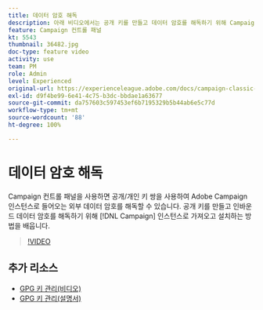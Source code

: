 ```yaml
---
title: 데이터 암호 해독
description: 아래 비디오에서는 공개 키를 만들고 데이터 암호를 해독하기 위해 Campaign 인스턴스로 가져오고 설치하는 방법을 설명합니다.
feature: Campaign 컨트롤 패널
kt: 5543
thumbnail: 36482.jpg
doc-type: feature video
activity: use
team: PM
role: Admin
level: Experienced
original-url: https://experienceleague.adobe.com/docs/campaign-classic-learn/tutorials/administrating/control-panel-acc/gpg-key-management/decrypting-data.html
exl-id: d9f4be99-6e41-4c75-b3dc-bbdae1a63677
source-git-commit: da757603c597453ef6b7195329b5b44ab6e5c77d
workflow-type: tm+mt
source-wordcount: '88'
ht-degree: 100%

---
```


# 데이터 암호 해독

Campaign 컨트롤 패널을 사용하면 공개/개인 키 쌍을 사용하여 Adobe Campaign 인스턴스로 들어오는 외부 데이터 암호를 해독할 수 있습니다.
공개 키를 만들고 인바운드 데이터 암호를 해독하기 위해 [!DNL Campaign] 인스턴스로 가져오고 설치하는 방법을 배웁니다.

>[!VIDEO](https://video.tv.adobe.com/v/36482?quality=12)

## 추가 리소스

* [GPG 키 관리(비디오)](./gpg-key-management-overview.md)
* [GPG 키 관리(설명서)](https://experienceleague.adobe.com/docs/control-panel/using/instances-settings/gpg-keys-management.html?lang=ko)
